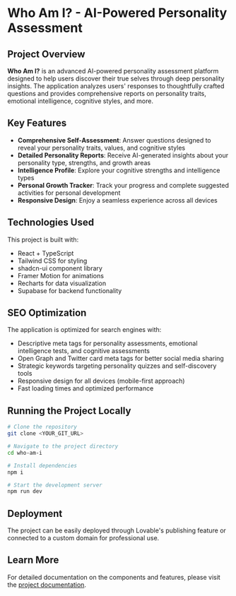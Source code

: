 
# Who Am I? - AI-Powered Personality Assessment

## Project Overview

**Who Am I?** is an advanced AI-powered personality assessment platform designed to help users discover their true selves through deep personality insights. The application analyzes users' responses to thoughtfully crafted questions and provides comprehensive reports on personality traits, emotional intelligence, cognitive styles, and more.

## Key Features

- **Comprehensive Self-Assessment**: Answer questions designed to reveal your personality traits, values, and cognitive styles
- **Detailed Personality Reports**: Receive AI-generated insights about your personality type, strengths, and growth areas
- **Intelligence Profile**: Explore your cognitive strengths and intelligence types
- **Personal Growth Tracker**: Track your progress and complete suggested activities for personal development
- **Responsive Design**: Enjoy a seamless experience across all devices

## Technologies Used

This project is built with:

- React + TypeScript
- Tailwind CSS for styling
- shadcn-ui component library
- Framer Motion for animations
- Recharts for data visualization
- Supabase for backend functionality

## SEO Optimization

The application is optimized for search engines with:
- Descriptive meta tags for personality assessments, emotional intelligence tests, and cognitive assessments
- Open Graph and Twitter card meta tags for better social media sharing
- Strategic keywords targeting personality quizzes and self-discovery tools
- Responsive design for all devices (mobile-first approach)
- Fast loading times and optimized performance

## Running the Project Locally

```sh
# Clone the repository
git clone <YOUR_GIT_URL>

# Navigate to the project directory
cd who-am-i

# Install dependencies
npm i

# Start the development server
npm run dev
```

## Deployment

The project can be easily deployed through Lovable's publishing feature or connected to a custom domain for professional use.

## Learn More

For detailed documentation on the components and features, please visit the [project documentation](https://docs.whoami.app).

